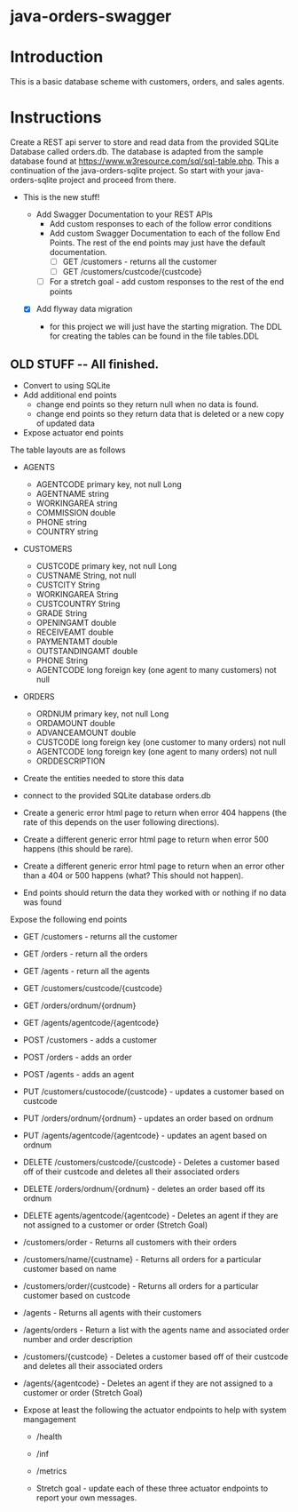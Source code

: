 # java-orders-swagger

# Introduction

This is a basic database scheme with customers, orders, and sales agents.

# Instructions

Create a REST api server to store and read data from the provided SQLite Database called orders.db. The database is adapted from the sample database found at https://www.w3resource.com/sql/sql-table.php. This a continuation of the java-orders-sqlite project. So start with your java-orders-sqlite project and proceed from there.


* This is the new stuff!

  * Add Swagger Documentation to your REST APIs
    * Add custom responses to each of the follow error conditions
    * Add custom Swagger Documentation to each of the follow End Points. The rest of the end points may just have the default documentation.
      - [ ] GET /customers - returns all the customer
      - [ ] GET /customers/custcode/{custcode}
    - [ ] For a stretch goal - add custom responses to the rest of the end points
  - [x] Add flyway data migration
  
    * for this project we will just have the starting migration. The DDL for creating the tables can be found in the file tables.DDL

## OLD STUFF -- All finished.

* Convert to using SQLite
* Add additional end points
  * change end points so they return null when no data is found.
  * change end points so they return data that is deleted or a new copy of updated data
* Expose actuator end points

The table layouts are as follows

* AGENTS
  * AGENTCODE primary key, not null Long
  * AGENTNAME string
  * WORKINGAREA string
  * COMMISSION double
  * PHONE string
  * COUNTRY string

* CUSTOMERS
  * CUSTCODE primary key, not null Long
  * CUSTNAME String, not null
  * CUSTCITY String
  * WORKINGAREA String
  * CUSTCOUNTRY String
  * GRADE String
  * OPENINGAMT double
  * RECEIVEAMT double
  * PAYMENTAMT double
  * OUTSTANDINGAMT double
  * PHONE String
  * AGENTCODE long foreign key (one agent to many customers) not null

* ORDERS
  * ORDNUM primary key, not null Long
  * ORDAMOUNT double
  * ADVANCEAMOUNT double
  * CUSTCODE long foreign key (one customer to many orders) not null
  * AGENTCODE long foreign key (one agent to many orders) not null
  * ORDDESCRIPTION


* Create the entities needed to store this data
* connect to the provided SQLite database orders.db
 
* Create a generic error html page to return when error 404 happens (the rate of this depends on the user following directions).
* Create a different generic error html page to return when error 500 happens (this should be rare).
* Create a different generic error html page to return when an error other than a 404 or 500 happens (what? This should not happen).

* End points should return the data they worked with or nothing if no data was found

Expose the following end points

* GET /customers - returns all the customer
* GET /orders - return all the orders
* GET /agents - return all the agents

* GET /customers/custcode/{custcode}
* GET /orders/ordnum/{ordnum}
* GET /agents/agentcode/{agentcode}

* POST /customers - adds a customer
* POST /orders - adds an order
* POST /agents - adds an agent

* PUT /customers/custocode/{custcode} - updates a customer based on custcode
* PUT /orders/ordnum/{ordnum} - updates an order based on ordnum
* PUT /agents/agentcode/{agentcode} - updates an agent based on ordnum

* DELETE /customers/custcode/{custcode} - Deletes a customer based off of their custcode and deletes all their associated orders
* DELETE /orders/ordnum/{ordnum} - deletes an order based off its ordnum
* DELETE agents/agentcode/{agentcode} - Deletes an agent if they are not assigned to a customer or order (Stretch Goal)

* /customers/order - Returns all customers with their orders
* /customers/name/{custname} - Returns all orders for a particular customer based on name
* /customers/order/{custcode} - Returns all orders for a particular customer based on custcode
* /agents - Returns all agents with their customers
* /agents/orders - Return a list with the agents name and associated order number and order description
* /customers/{custcode} - Deletes a customer based off of their custcode and deletes all their associated orders
* /agents/{agentcode} - Deletes an agent if they are not assigned to a customer or order (Stretch Goal)

* Expose at least the following the actuator endpoints to help with system mangagement
   * /health
   * /inf
   * /metrics
   
   * Stretch goal - update each of these three actuator endpoints to report your own messages. 
